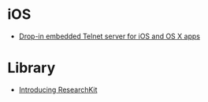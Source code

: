 iOS
===
* [Drop-in embedded Telnet server for iOS and OS X apps](https://github.com/swisspol/GCDTelnetServer)

# Library
* [Introducing ResearchKit](http://researchkit.github.io/index.html)